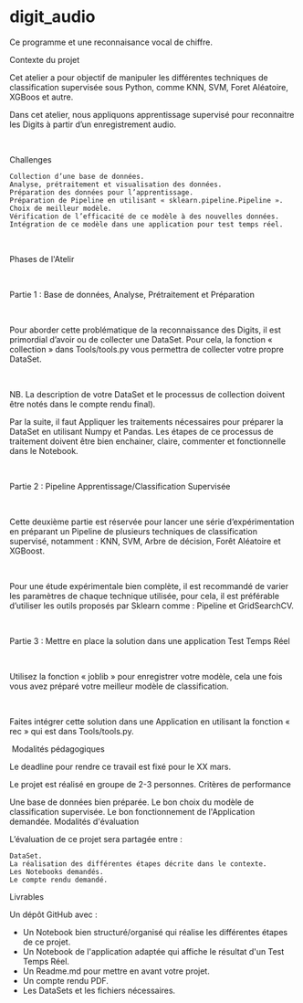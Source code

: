 # digit_audio

Ce programme et une reconnaisance vocal de chiffre.

Contexte du projet

Cet atelier a pour objectif de manipuler les différentes techniques de classification supervisée sous Python, comme KNN, SVM, Foret Aléatoire, XGBoos et autre.

Dans cet atelier, nous appliquons apprentissage supervisé pour reconnaitre les Digits à partir d’un enregistrement audio.

​

Challenges

    Collection d’une base de données.
    Analyse, prétraitement et visualisation des données.
    Préparation des données pour l’apprentissage.
    Préparation de Pipeline en utilisant « sklearn.pipeline.Pipeline ».
    Choix de meilleur modèle.
    Vérification de l’efficacité de ce modèle à des nouvelles données.
    Intégration de ce modèle dans une application pour test temps réel.

​

Phases de l'Atelir

​

Partie 1 : Base de données, Analyse, Prétraitement et Préparation

​

Pour aborder cette problématique de la reconnaissance des Digits, il est primordial d’avoir ou de collecter une DataSet. Pour cela, la fonction « collection » dans Tools/tools.py vous permettra de collecter votre propre DataSet.

​

NB. La description de votre DataSet et le processus de collection doivent être notés dans le compte rendu final).

Par la suite, il faut Appliquer les traitements nécessaires pour préparer la DataSet en utilisant Numpy et Pandas. Les étapes de ce processus de traitement doivent être bien enchainer, claire, commenter et fonctionnelle dans le Notebook.

​

Partie 2 : Pipeline Apprentissage/Classification Supervisée

​

Cette deuxième partie est réservée pour lancer une série d’expérimentation en préparant un Pipeline de plusieurs techniques de classification supervisé, notamment : KNN, SVM, Arbre de décision, Forêt Aléatoire et XGBoost.

​

Pour une étude expérimentale bien complète, il est recommandé de varier les paramètres de chaque technique utilisée, pour cela, il est préférable d’utiliser les outils proposés par Sklearn comme : Pipeline et GridSearchCV.

​

Partie 3 : Mettre en place la solution dans une application Test Temps Réel

​

Utilisez la fonction « joblib » pour enregistrer votre modèle, cela une fois vous avez préparé votre meilleur modèle de classification.

​

Faites intégrer cette solution dans une Application en utilisant la fonction « rec » qui est dans Tools/tools.py.

​
Modalités pédagogiques

Le deadline pour rendre ce travail est fixé pour le XX mars.

Le projet est réalisé en groupe de 2-3 personnes.
Critères de performance

Une base de données bien préparée.
Le bon choix du modèle de classification supervisée.
Le bon fonctionnement de l'Application demandée.
Modalités d'évaluation

L’évaluation de ce projet sera partagée entre :

    DataSet.
    La réalisation des différentes étapes décrite dans le contexte.
    Les Notebooks demandés.
    Le compte rendu demandé.

Livrables

Un dépôt GitHub avec :
-   Un Notebook bien structuré/organisé qui réalise les différentes étapes de ce projet.
-   Un Notebook de l'application adaptée qui affiche le résultat d'un Test Temps Réel.
-   Un Readme.md pour mettre en avant votre projet.
-   Un compte rendu PDF.
-   Les DataSets et les fichiers nécessaires.
